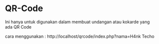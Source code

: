 # QR-Code
Ini hanya untuk digunakan dalam membuat undangan atau kokarde yang ada QR Code 


cara menggunakan :
http://localhost/qrcode/index.php?nama=H4nk Techo
